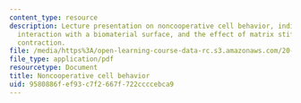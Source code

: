```yaml
---
content_type: resource
description: Lecture presentation on noncooperative cell behavior, individual cell
  interaction with a biomaterial surface, and the effect of matrix stiffness on cell
  contraction.
file: /media/https%3A/open-learning-course-data-rc.s3.amazonaws.com/20-441j-biomaterials-tissue-interactions-fall-2009/9580886fef93c7f2667f722ccccebca9_MIT20_441JF09_lec13_iy.pdf
file_type: application/pdf
resourcetype: Document
title: Noncooperative cell behavior
uid: 9580886f-ef93-c7f2-667f-722ccccebca9
---
```

